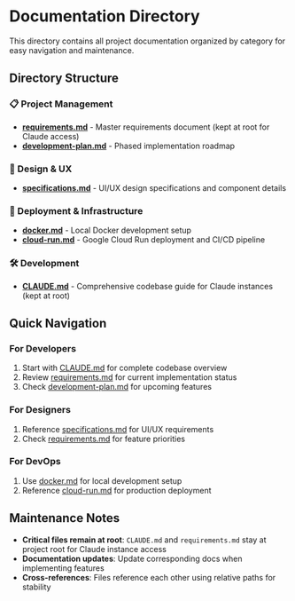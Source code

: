 # Documentation Directory

This directory contains all project documentation organized by category for easy navigation and maintenance.

## Directory Structure

### 📋 Project Management
- **[requirements.md](../requirements.md)** - Master requirements document (kept at root for Claude access)
- **[development-plan.md](project/development-plan.md)** - Phased implementation roadmap

### 🎨 Design & UX
- **[specifications.md](design/specifications.md)** - UI/UX design specifications and component details

### 🚀 Deployment & Infrastructure
- **[docker.md](deployment/docker.md)** - Local Docker development setup
- **[cloud-run.md](deployment/cloud-run.md)** - Google Cloud Run deployment and CI/CD pipeline

### 🛠 Development
- **[CLAUDE.md](../CLAUDE.md)** - Comprehensive codebase guide for Claude instances (kept at root)

## Quick Navigation

### For Developers
1. Start with [CLAUDE.md](../CLAUDE.md) for complete codebase overview
2. Review [requirements.md](../requirements.md) for current implementation status
3. Check [development-plan.md](project/development-plan.md) for upcoming features

### For Designers
1. Reference [specifications.md](design/specifications.md) for UI/UX requirements
2. Check [requirements.md](../requirements.md) for feature priorities

### For DevOps
1. Use [docker.md](deployment/docker.md) for local development setup
2. Reference [cloud-run.md](deployment/cloud-run.md) for production deployment

## Maintenance Notes

- **Critical files remain at root**: `CLAUDE.md` and `requirements.md` stay at project root for Claude instance access
- **Documentation updates**: Update corresponding docs when implementing features
- **Cross-references**: Files reference each other using relative paths for stability